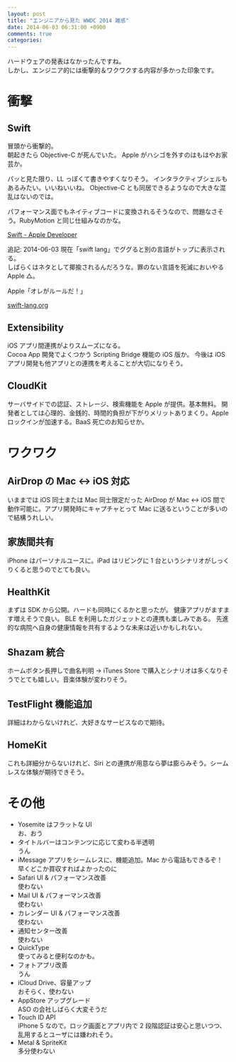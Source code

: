 ```yaml
---
layout: post
title: "エンジニアから見た WWDC 2014 雑感"
date: 2014-06-03 06:31:00 +0900
comments: true
categories: 
---
```


ハードウェアの発表はなかったんですね。  
しかし、エンジニア的には衝撃的＆ワクワクする内容が多かった印象です。


衝撃
=========

Swift
----------

冒頭から衝撃的。  
朝起きたら Objective-C が死んでいた。
Apple がハシゴを外すのはもはやお家芸か。

パッと見た限り、LL っぽくて書きやすくなりそう。
インタラクティブシェルもあるみたい。いいねいいね。
Objective-C とも同居できるようなので大きな混乱はないのでは。

パフォーマンス面でもネイティブコードに変換されるそうなので、問題なさそう。RubyMotion と同じ仕組みなのかな。

[Swift - Apple Developer](https://developer.apple.com/swift/)

追記: 2014-06-03 現在「swift lang」でググると別の言語がトップに表示される。  
しばらくはネタとして揶揄されるんだろうな。罪のない言語を死滅においやる Apple △。

Apple「オレがルールだ！」

[swift-lang.org](http://swift-lang.org/)

Extensibility
-------------

iOS アプリ間連携がよりスムーズになる。  
Cocoa App 開発でよくつかう Scripting Bridge 機能の iOS 版か。
今後は iOS アプリ開発も他アプリとの連携を考えることが大切になりそう。


CloudKit
--------------

サーバサイドでの認証、ストレージ、検索機能を Apple が提供。基本無料。
開発者としては心理的、金銭的、時間的負担が下がりメリットありまくり。Apple ロックインが加速する。BaaS 死亡のお知らせか。

ワクワク
=========

AirDrop の Mac <-> iOS 対応
----------

いままでは iOS 同士または Mac 同士限定だった AirDrop が Mac <-> iOS 間で動作可能に。アプリ開発時にキャプチャとって Mac に送るということが多いので結構うれしい。


家族間共有
----------

iPhone はパーソナルユースに。iPad はリビングに 1 台というシナリオがしっくりくると思うのでとても良い。

HealthKit
-----------

まずは SDK から公開。ハードも同時にくるかと思ったが。
健康アプリがますます増えそうで良い。
BLE を利用したガジェットとの連携も楽しみである。
先進的な病院へ自身の健康情報を共有するような未来は近いかもしれない。

Shazam 統合
-----------

ホームボタン長押しで曲名判明 -> iTunes Store で購入とシナリオは多くなりそうでとても嬉しい。音楽体験が変わりそう。


TestFlight 機能追加
------------

詳細はわからないけれど、大好きなサービスなので期待。

HomeKit
------------

これも詳細分からないけれど、Siri との連携が用意なら夢は膨らみそう。シームレスな体験が期待できそう。



その他
=========

- Yosemite はフラットな UI  
    お、おう
- タイトルバーはコンテンツに応じて変わる半透明  
    うん
- iMessage アプリをシームレスに、機能追加。Mac から電話もできるぞ！  
    早くどこか買収すればよかったのに
- Safari UI & パフォーマンス改善  
    使わない
- Mail UI & パフォーマンス改善  
    使わない
- カレンダー UI & パフォーマンス改善  
    使わない
- 通知センター改善  
    使わない
- QuickType  
    使ってみると便利なのかも。
- フォトアプリ改善  
    うん
- iCloud Drive、容量アップ  
    おそらく、使わない
- AppStore アップグレード  
    ASO の会社しばらく大変そうだ
- Touch ID API  
    iPhone 5 なので。ロック画面とアプリ内で 2 段階認証は安心と思いつつ、乱用するとユーザには嫌われそう。
- Metal & SpriteKit  
    多分使わない
